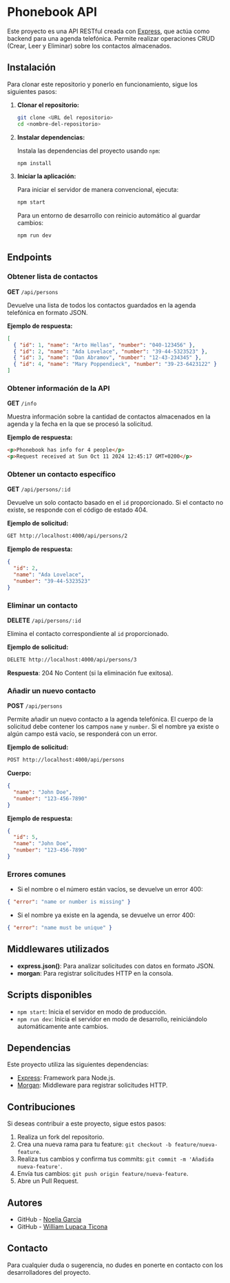 # Phonebook API

Este proyecto es una API RESTful creada con [Express](https://expressjs.com/), que actúa como backend para una agenda telefónica. Permite realizar operaciones CRUD (Crear, Leer y Eliminar) sobre los contactos almacenados.

## Instalación

Para clonar este repositorio y ponerlo en funcionamiento, sigue los siguientes pasos:

1. **Clonar el repositorio:**

   ```bash
   git clone <URL del repositorio>
   cd <nombre-del-repositorio>
   ```

2. **Instalar dependencias:**

    Instala las dependencias del proyecto usando ``npm``:
    ```bash
    npm install
    ```
3. **Iniciar la aplicación:**

    Para iniciar el servidor de manera convencional, ejecuta:

    ```bash
    npm start
    ```

    Para un entorno de desarrollo con reinicio automático al guardar cambios:

    ```bash
    npm run dev
    ```

## Endpoints

### Obtener lista de contactos

**GET** ``/api/persons``

Devuelve una lista de todos los contactos guardados en la agenda telefónica en formato JSON.

**Ejemplo de respuesta:**

```json
[
  { "id": 1, "name": "Arto Hellas", "number": "040-123456" },
  { "id": 2, "name": "Ada Lovelace", "number": "39-44-5323523" },
  { "id": 3, "name": "Dan Abramov", "number": "12-43-234345" },
  { "id": 4, "name": "Mary Poppendieck", "number": "39-23-6423122" }
]
```

### Obtener información de la API

**GET** ``/info``

Muestra información sobre la cantidad de contactos almacenados en la agenda y la fecha en la que se procesó la solicitud.

**Ejemplo de respuesta:**

```html
<p>Phonebook has info for 4 people</p>
<p>Request received at Sun Oct 11 2024 12:45:17 GMT+0200</p>
```

### Obtener un contacto específico

**GET** ``/api/persons/:id``

Devuelve un solo contacto basado en el ``id`` proporcionado. Si el contacto no existe, se responde con el código de estado 404.

**Ejemplo de solicitud:**

```bash
GET http://localhost:4000/api/persons/2
```

**Ejemplo de respuesta:**

```json
{
  "id": 2,
  "name": "Ada Lovelace",
  "number": "39-44-5323523"
}
```

### Eliminar un contacto

**DELETE** ``/api/persons/:id``

Elimina el contacto correspondiente al ``id`` proporcionado.

**Ejemplo de solicitud:**

```bash
DELETE http://localhost:4000/api/persons/3
```

**Respuesta**: 204 No Content (si la eliminación fue exitosa).

### Añadir un nuevo contacto

**POST** ``/api/persons``

Permite añadir un nuevo contacto a la agenda telefónica. El cuerpo de la solicitud debe contener los campos ``name`` y ``number``. Si el nombre ya existe o algún campo está vacío, se responderá con un error.

**Ejemplo de solicitud:**

```bash
POST http://localhost:4000/api/persons
```

**Cuerpo:**

```json
{
  "name": "John Doe",
  "number": "123-456-7890"
}
```
**Ejemplo de respuesta:**

```json
{
  "id": 5,
  "name": "John Doe",
  "number": "123-456-7890"
}
```

### Errores comunes

- Si el nombre o el número están vacíos, se devuelve un error 400:

```json
{ "error": "name or number is missing" }
```

- Si el nombre ya existe en la agenda, se devuelve un error 400:

```json
{ "error": "name must be unique" }
```

## Middlewares utilizados

- **express.json()**: Para analizar solicitudes con datos en formato JSON.
- **morgan**: Para registrar solicitudes HTTP en la consola.

## Scripts disponibles

- ``npm start``: Inicia el servidor en modo de producción.
- ``npm run dev``: Inicia el servidor en modo de desarrollo, reiniciándolo automáticamente ante cambios.

## Dependencias

Este proyecto utiliza las siguientes dependencias:

- [Express](https://www.npmjs.com/package/express): Framework para Node.js.
- [Morgan](https://www.npmjs.com/package/morgan): Middleware para registrar solicitudes HTTP.

## Contribuciones

Si deseas contribuir a este proyecto, sigue estos pasos:

1. Realiza un fork del repositorio.
2. Crea una nueva rama para tu feature: ``git checkout -b feature/nueva-feature``.
3. Realiza tus cambios y confirma tus commits: ``git commit -m 'Añadida nueva-feature'``.
4. Envía tus cambios: ``git push origin feature/nueva-feature``.
5. Abre un Pull Request.

## Autores

- GitHub - [Noelia Garcia](https://github.com/NoeliaGAP)
- GitHub - [William Lupaca Ticona](https://github.com/PunoBootcamper)

## Contacto

Para cualquier duda o sugerencia, no dudes en ponerte en contacto con los desarrolladores del proyecto.
